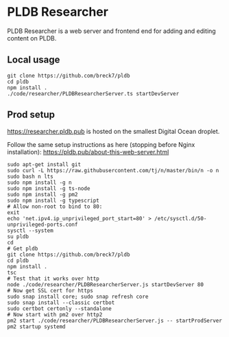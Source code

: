 # PLDB Researcher

PLDB Researcher is a web server and frontend end for adding and editing content
on PLDB.

## Local usage

```
git clone https://github.com/breck7/pldb
cd pldb
npm install .
./code/researcher/PLDBResearcherServer.ts startDevServer
```

## Prod setup

https://researcher.pldb.pub is hosted on the smallest Digital Ocean droplet.

Follow the same setup instructions as here (stopping before Nginx installation): https://pldb.pub/about-this-web-server.html

```
sudo apt-get install git
sudo curl -L https://raw.githubusercontent.com/tj/n/master/bin/n -o n
sudo bash n lts
sudo npm install -g n
sudo npm install -g ts-node
sudo npm install -g pm2
sudo npm install -g typescript
# Allow non-root to bind to 80:
exit
echo 'net.ipv4.ip_unprivileged_port_start=80' > /etc/sysctl.d/50-unprivileged-ports.conf
sysctl --system
su pldb
cd
# Get pldb
git clone https://github.com/breck7/pldb
cd pldb
npm install .
tsc
# Test that it works over http
node ./code/researcher/PLDBResearcherServer.js startDevServer 80
# Now get SSL cert for https
sudo snap install core; sudo snap refresh core
sudo snap install --classic certbot
sudo certbot certonly --standalone
# Now start with pm2 over http2
pm2 start ./code/researcher/PLDBResearcherServer.js -- startProdServer
pm2 startup systemd
```
